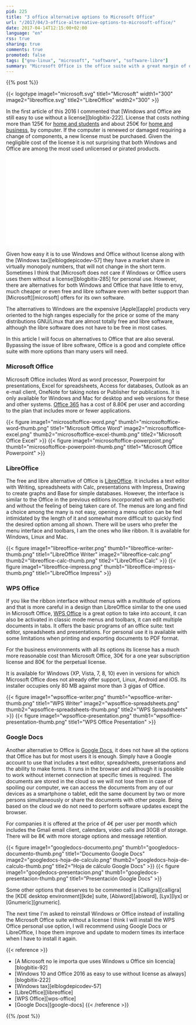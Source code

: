 ```yaml
---
pid: 225
title: "3 office alternative options to Microsoft Office"
url: "/2017/04/3-office-alternative-options-to-microsoft-office/"
date: 2017-04-14T12:15:00+02:00
language: "en"
rss: true
sharing: true
comments: true
promoted: false
tags: ["gnu-linux", "microsoft", "software", "software-libre"]
summary: "Microsoft Office is the office suite with a great margin of difference in the usage quota with the next option on Windows systems. It is very complete and includes more features that most users know but it is also a more expensive option than other alternatives that are free without having anything to envy for most users and use cases."
---
```


{{% post %}}

{{< logotype image1="microsoft.svg" title1="Microsoft" width1="300" image2="libreoffice.svg" title2="LibreOffice" width2="300" >}}

In the first article of this 2016 I commented that [Windows and Office are still easy to use without a license][blogbitix-222]. License that costs nothing more than 125€ for [home and students](https://amzn.to/2bg4CR2) and about 250€ for [home and business](https://amzn.to/2bNf5Bx), by computer. If the computer is renewed or damaged requiring a change of components, a new license must be purchased. Given the negligible cost of the license it is not surprising that both Windows and Office are among the most used unlicensed or pirated products.

<div class="media-amazon">
    <iframe style="width:120px;height:240px;" marginwidth="0" marginheight="0" scrolling="no" frameborder="0" src="//rcm-eu.amazon-adsystem.com/e/cm?lt1=_blank&bc1=000000&IS2=1&bg1=FFFFFF&fc1=000000&lc1=0000FF&t=blobit-21&o=30&p=8&l=as4&m=amazon&f=ifr&ref=as_ss_li_til&asins=B00HC6QQQM&linkId=762b16ff0b7f340317343dc4a24097ab&internal=1"></iframe>
    <iframe style="width:120px;height:240px;" marginwidth="0" marginheight="0" scrolling="no" frameborder="0" src="//rcm-eu.amazon-adsystem.com/e/cm?lt1=_blank&bc1=000000&IS2=1&bg1=FFFFFF&fc1=000000&lc1=0000FF&t=blobit-21&o=30&p=8&l=as4&m=amazon&f=ifr&ref=as_ss_li_til&asins=B01FNRXAZG&linkId=1f45d19184a5ea936b680670062a7fad&internal=1"></iframe>
</div>

Given how easy it is to use Windows and Office without license along with the [Windows tax][elblogdepicodev-57] they have a market share in virtually monopoly numbers, that will not change in the short term. Sometimes I think that [Microsoft does not care if Windows or Office users uses them without a license][blogbitix-285] for personal use. However, there are alternatives for both Windows and Office that have little to envy, much cheaper or even free and libre software even with better support than [Microsoft][microsoft] offers for its own software.

The alternatives to Windows are the expensive [Apple][apple] products very oriented to the high ranges especially for the price or some of the many distributions GNU/Linux that are almost totally free and libre software, although the libre software does not have to be free in most cases.

In this article I will focus on alternatives to Office that are also several. Bypassing the issue of libre software, Office is a good and complete office suite with more options than many users will need.

### Microsoft Office

Microsoft Office includes Word as word processor, Powerpoint for presentations, Excel for spreadsheets, Access for databases, Outlook as an e-mail client, OneNote for taking notes or Publisher for publications. It is only available for Windows and Mac for desktop and web versions for these and other systems. [Office 365](https://products.office.com/es-es/) has a cost of 8.80€ per user and according to the plan that includes more or fewer applications.

<div class="media">
    {{< figure
        image1="microsoftoffice-word.png" thumb1="microsoftoffice-word-thumb.png" title1="Microsoft Office Word"
        image2="microsoftoffice-excel.png" thumb2="microsoftoffice-excel-thumb.png" title2="Microsoft Office Excel" >}}
    {{< figure
        image1="microsoftoffice-powerpoint.png" thumb1="microsoftoffice-powerpoint-thumb.png" title1="Microsoft Office Powerpoint" >}}
</div>

### LibreOffice

The free and libre alternative of Office is [LibreOffice](https://es.libreoffice.org/). It includes a text editor with Writing, spreadsheets with Calc, presentations with Impress, Drawing to create graphs and Base for simple databases. However, the interface is similar to the Office in the previous editions incorporated with an aesthetic and without the feeling of being taken care of. The menus are long and find a choice among the many is not easy, opening a menu option can be feel intimidated by the length of it and somewhat more difficult to quickly find the desired option among all shown. There will be users who prefer the menu interface and toolbars, I am the ones who like ribbon. It is available for Windows, Linux and Mac.

<div class="media">
    {{< figure
        image1="libreoffice-writer.png" thumb1="libreoffice-writer-thumb.png" title1="LibreOffice Writer"
        image2="libreoffice-calc.png" thumb2="libreoffice-calc-thumb.png" title2="LibreOffice Calc" >}}
    {{< figure
        image1="libreoffice-impress.png" thumb1="libreoffice-impress-thumb.png" title1="LibreOffice Impress" >}}
</div>

### WPS Office

If you like the ribbon interface without menus with a multitude of options and that is more careful in a design than LibreOffice similar to the one used in Microsoft Office, [WPS Office](https://www.wps.com/) is a great option to take into account, it can also be activated in classic mode menus and toolbars, it can edit multiple documents in tabs. It offers the basic programs of an office suite: text editor, spreadsheets and presentations. For personal use it is available with some limitations when printing and exporting documents to PDF format.

For the business environments with all its options its license has a much more reasonable cost than Microsoft Office, 30€ for a one year subscription license and 80€ for the perpetual license.

It is available for Windows (XP, Vista, 7, 8, 10) even in versions for which Microsoft Office does not already offer support, Linux, Android and iOS. Its installer occupies only 80 MB against more than 3 gigas of Office.

<div class="media">
    {{< figure
        image1="wpsoffice-writer.png" thumb1="wpsoffice-writer-thumb.png" title1="WPS Writer"
        image2="wpsoffice-spreadsheets.png" thumb2="wpsoffice-spreadsheets-thumb.png" title2="WPS Spreadsheets" >}}
    {{< figure
        image1="wpsoffice-presentation.png" thumb1="wpsoffice-presentation-thumb.png" title1="WPS Office Presentation" >}}
</div>

### Google Docs

Another alternative to Office is [Google Docs](https://www.google.es/intl/es/docs/about/), it does not have all the options that Office has but for most users it is enough. Simply have a Google account to use that includes a text editor, spreadsheets, presentations and the ability to make forms. It runs in the browser and although it is possible to work without internet connection at specific times is required. The documents are stored in the cloud so we will not lose them in case of spoiling our computer, we can access the documents from any of our devices as a smartphone o tablet, edit the same document by two or more persons simultaneously or share the documents with other people. Being based on the cloud we do not need to perform software updates except the browser.

For companies it is offered at the price of 4€ per user per month which includes the Gmail email client, calendars, video calls and 30GB of storage. There will be 8€ with more storage options and message retention.

<div class="media">
    {{< figure
        image1="googledocs-documento.png" thumb1="googledocs-documento-thumb.png" title1="Documento Google Docs"
        image2="googledocs-hoja-de-calculo.png" thumb2="googledocs-hoja-de-calculo-thumb.png" title2="Hoja de cálculo Google Docs" >}}
    {{< figure
        image1="googledocs-presentacion.png" thumb1="googledocs-presentacion-thumb.png" title1="Presentación Google Docs" >}}
</div>

Some other options that deserves to be commented is [Calligra][calligra] the [KDE desktop environment][kde] suite, [Abiword][abiword], [Lyx][lyx] or [Gnumeric][gnumeric].

The next time I'm asked to reinstall Windows or Office instead of installing the Microsoft Office suite without a license I think I will install the WPS Office personal use option, I will recommend using Google Docs or LibreOffice, I hope them improve and update to modern times its interface when I have to install it again.

{{< reference >}}
* [A Microsoft no le importa que uses Windows u Office sin licencia][blogbitix-92]
* [Windows 10 and Office 2016 as easy to use without license as always][blogbitix-222]
* [Windows tax][elblogdepicodev-57]
* [LibreOffice][libreoffice]
* [WPS Office][wps-office]
* [Google Docs][google-docs]
{{< /reference >}}

{{% /post %}}
